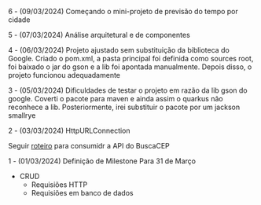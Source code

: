 6 - (09/03/2024) Começando o mini-projeto de previsão do tempo por cidade

5 - (07/03/2024) Análise arquitetural e de componentes

4 - (06/03/2024) Projeto ajustado sem substituição da biblioteca do Google. Criado o pom.xml, a pasta principal foi definida como sources root, foi baixado o jar do gson e a lib foi apontada manualmente. Depois disso, o projeto funcionou adequadamente

3 - (05/03/2024)
   Dificuldades de testar o projeto em razão da lib gson do google. Coverti o pacote para maven e ainda assim o quarkus não reconhece a lib. Posteriormente, irei substituir o pacote por um jackson smallrye

2 - (03/03/2024) HttpURLConnection

   Seguir [roteiro](https://arthur-almeida.medium.com/consumindo-uma-api-de-maneira-simples-com-java-2a386010e4b9) para consumidr a API do BuscaCEP

1 - (01/03/2024) Definição de Milestone
   Para 31 de Março
   - CRUD
     - Requisiões HTTP
     - Requisiões em banco de dados 
